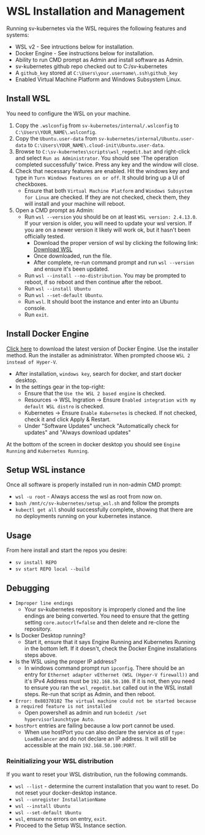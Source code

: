 # WSL Installation and Management

Running sv-kubernetes via the WSL requires the following features and systems:

* WSL v2 - See intructions below for installation.
* Docker Engine - See instructions below for installation.
* Ability to run CMD prompt as Admin and install software as Admin.
* sv-kubernetes github repo checked out to C:/sv-kubernetes
* A `github_key` stored at `C:\Users\your.username\.ssh\github_key`
* Enabled Virtual Machine Platform and Windows Subsystem Linux.

## Install WSL

You need to configure the WSL on your machine.

1. Copy the `.wslconfig` from `sv-kubernetes/internal/.wslconfig` to `C:\Users\YOUR_NAME\.wslconfig`.
2. Copy the `Ubuntu.user-data` from `sv-kubernetes/internal/Ubuntu.user-data` to `C:\Users\YOUR_NAME\.cloud-init\Ubuntu.user-data`.
2. Browse to `C:\sv-kubernetes\scripts\wsl_regedit.bat` and right-click and select `Run as Administrator`. You should see 'The operation completed successfully' twice. Press any key and the window will close.
3. Check that necessary features are enabled. Hit the windows key and type in `Turn Windows Features on or off`. It should bring up a UI of checkboxes.
    * Ensure that both `Virtual Machine Platform` and `Windows Subsystem for Linux` are checked. If they are not checked, check them, they will install and your machine will reboot.
4. Open a CMD prompt as Admin:
    * Run `wsl --version` you should be on at least `WSL version: 2.4.13.0`. If your version is older, you will need to update your wsl version. If you are on a newer version it likely will work ok, but it hasn't been officially tested.
        * Download the proper version of wsl by clicking the following link: [Download WSL](https://github.com/microsoft/WSL/releases/download/2.4.13/wsl.2.4.13.0.x64.msi)
        * Once downloaded, run the file.
        * After complete, re-run command prompt and run `wsl --version` and ensure it's been updated.
    * Run `wsl --install --no-distribution`. You may be prompted to reboot, if so reboot and then continue after the reboot.
    * Run `wsl --install Ubuntu`
    * Run `wsl --set-default Ubuntu`.
    * Run `wsl`. It should boot the instance and enter into an Ubuntu console.
    * Run `exit`.

## Install Docker Engine

[Click here](https://docs.docker.com/desktop/setup/install/windows-install/) to download the latest version of Docker Engine. Use the installer method. Run the installer as administrator. When prompted choose `WSL 2 instead of Hyper-V`.

* After installation, `windows key`, search for docker, and start docker desktop.
* In the settings gear in the top-right:
    * Ensure that the `Use the WSL 2 based engine` is checked.
    * Resources -> WSL Ingration -> Ensure `Enabled integration with my default WSL distro` is checked.
    * Kubernetes -> Ensure `Enable Kubernetes` is checked. If not checked, check it and click Apply & Restart.
    * Under "Software Updates" uncheck "Automatically check for updates" and "Always download updates"

At the bottom of the screen in docker desktop you should see `Engine Running` and `Kubernetes Running`.

## Setup WSL instance

Once all software is properly installed run in non-admin CMD prompt:

* `wsl -u root` - Always access the wsl as root from now on.
* `bash /mnt/c/sv-kubernetes/setup_wsl.sh` and follow the prompts
* `kubectl get all` should successfully complete, showing that there are no deployments running on your kubernetes instance.

## Usage

From here install and start the repos you desire:

* `sv install REPO`
* `sv start REPO local --build`

## Debugging

* `Improper line endings`
    * Your sv-kubernetes repository is improperly cloned and the line endings are being converted. You need to ensure that the getting setting `core.autocrlf=false` and then delete and re-clone the repository.
* Is Docker Desktop running?
    * Start it, ensure that it says Engine Running and Kubernetes Running in the bottom left. If it doesn't, check the Docker Engine installations steps above.
* Is the WSL using the proper IP address?
    * In windows command prompt run `ipconfig`. There should be an entry for `Ethernet adapter vEthernet (WSL (Hyper-V firewall))` and it's IPv4 Address must be `192.168.50.100`. If it is not, then you need to ensure you ran the `wsl_regedit.bat` called out in the WSL install steps. Re-run that script as Admin, and then reboot.
* `Error: 0x80370102 The virtual machine could not be started because a required feature is not installed`
    * Open powershell as admin and run `bcdedit /set hypervisorlaunchtype Auto`.
* `hostPort` entries are failing because a low port cannot be used.
    * When use hostPort you can also declare the service as of `type: LoadBalancer` and do not declare an IP address. It will still be accessible at the main `192.168.50.100:PORT`.

### Reinitializing your WSL distribution

If you want to reset your WSL distribution, run the following commands.

* `wsl --list` - determine the current installation that you want to reset. Do not reset your docker-desktop instance.
* `wsl --unregister InstallationName`
* `wsl --install Ubuntu`
* `wsl --set-default Ubuntu`
* `wsl`, ensure no errors on entry, `exit`.
* Proceed to the Setup WSL Instance section.
